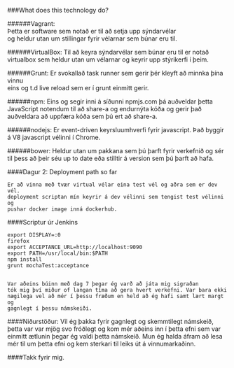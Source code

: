 ###What does this technology do?


######Vagrant: 	       
	       Þetta er software sem notað er til að setja upp sýndarvélar 	        	
	       og heldur utan um stillingar fyrir vélarnar sem búnar eru til.
	
######VirtualBox: 
          Til að keyra sýndarvélar sem búnar eru til er notað virtualbox
	       sem heldur utan um vélarnar og keyrir upp stýrikerfi í þeim.

######Grunt: 
         Er svokallað task runner sem gerir þér kleyft að minnka þína vinnu               
         eins og t.d live reload sem er í grunt einmitt gerir. 

######npm: 
          Eins og segir inni á síðunni npmjs.com þá auðveldar þetta 	
	       JavaScript notendum til að share-a og endurnýta kóða og gerir það 		
	       auðveldara að uppfæra kóða sem þú ert að share-a.

######nodejs: 
         Er event-driven keyrsluumhverfi fyrir javascript. Það byggir á 
         V8 javascript vélinni í Chrome.

######bower: 
         Heldur utan um pakkana sem þú þarft fyrir verkefnið og sér til 
         þess að þeir séu up to date eða stilltir á version sem þú þarft 
         að hafa.


####Dagur 2: Deployment path so far

	Er að vinna með tvær virtual vélar eina test vél og aðra sem er dev vél.
	deployment scriptan mín keyrir á dev vélinni sem tengist test vélinni og 
	pushar docker image inná dockerhub.

####Scriptur úr Jenkins

	export DISPLAY=:0
	firefox
	export ACCEPTANCE_URL=http://localhost:9090
	export PATH=/usr/local/bin:$PATH
	npm install
	grunt mochaTest:acceptance


	Var aðeins búinn með dag 7 þegar ég varð að játa mig sigraðan
	tók mig því miður of langan tíma að gera hvert verkefni. Var bara ekki 
	nægilega vel að mér í þessu fræðum en held að ég hafi samt lært margt og 	 
	gagnlegt í þessu námskeiði.

####Niðurstöður:
		Vil ég þakka fyrir gagnlegt og skemmtilegt námskeið, þetta var 
		var mjög svo fróðlegt og kom mér aðeins inn í þetta efni sem 
		var einmitt ætlunin þegar ég valdi þetta námskeið. Mun ég halda
		áfram að lesa mér til um þetta efni og kem sterkari til leiks út
		á vinnumarkaðinn.

####Takk fyrir mig.
